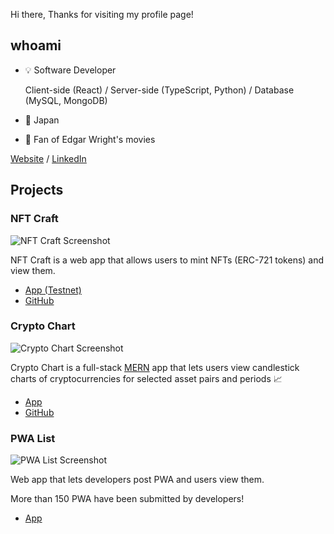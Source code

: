 Hi there, Thanks for visiting my profile page!

## whoami
- 💡 Software Developer
    
    Client-side (React) / Server-side (TypeScript, Python) / Database (MySQL, MongoDB)
    
- 📍 Japan
- 🎥 Fan of Edgar Wright's movies

 [Website](https://masakifukunishi.site) / [LinkedIn](https://www.linkedin.com/in/masaki-fukunishi)


## Projects
### NFT Craft
![NFT Craft Screenshot](https://github.com/masakifukunishi/nft-craft/assets/42294938/5d344009-b6f8-4486-bad4-e35ef5ec2425)

NFT Craft is a web app that allows users to mint NFTs (ERC-721 tokens) and view them.

- [App (Testnet)](https://nft-craft-ten.vercel.app/)
- [GitHub](https://github.com/masakifukunishi/nft-craft)

### Crypto Chart
![Crypto Chart Screenshot](https://github.com/masakifukunishi/crypto-chart/assets/42294938/90eeb254-a569-48fc-ab90-15a5ee57791f)

Crypto Chart is a full-stack [MERN](https://www.geeksforgeeks.org/mern-stack/) app that lets users view candlestick charts of cryptocurrencies for selected asset pairs and periods 📈

- [App](https://crypto-chart-1r7g.onrender.com)
- [GitHub](https://github.com/masakifukunishi/crypto-chart)

### PWA List
![PWA List Screenshot](https://github.com/masakifukunishi/masakifukunishi/assets/42294938/c6cdb3ef-0ec6-4cb4-b668-81f716afbb19)

Web app that lets developers post PWA and users view them.

More than 150 PWA have been submitted by developers!

- [App](https://pwalist.app)